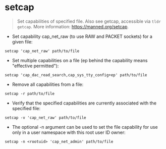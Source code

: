 # setcap

> Set capabilities of specified file.
> Also see getcap, accessible via `tldr getcap`.
> More information: <https://manned.org/setcap>.

- Set capability cap_net_raw (to use RAW and PACKET sockets) for a given file:

`setcap 'cap_net_raw' path/to/file`

- Set multiple capabilities on a file (ep behind the capability means "effective permitted"):

`setcap 'cap_dac_read_search,cap_sys_tty_config+ep' path/to/file`

- Remove all capabilities from a file:

`setcap -r path/to/file`

- Verify that the specified capabilities are currently associated with the specified file:

`setcap -v 'cap_net_raw' path/to/file`

- The optional -n <rootuid> argument can be used to set the file capability for use only in a user namespace with this root user ID owner:

`setcap -n <rootuid> 'cap_net_admin' path/to/file`
